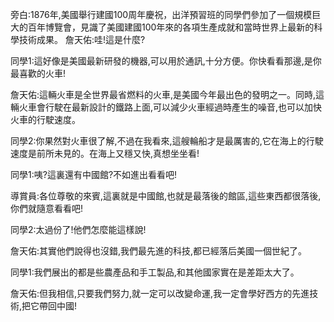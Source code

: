 旁白:1876年,美國舉行建國100周年慶祝，出洋預習班的同學們參加了一個規模巨大的百年博覽會，見識了美國建國100年來的各項生產成就和當時世界上最新的科學技術成果。
詹天佑:哇!這是什麼?

同學1:這好像是美國最新研發的機器,可以用於通訊,十分方便。你快看看那邊,是你最喜歡的火車!

詹天佑:這輛火車是全世界最省燃料的火車,是美國今年最出色的發明之一。同時,這輛火車會行駛在最新設計的鐵路上面,可以減少火車經過時產生的噪音,也可以加快火車的行駛速度。

同學2:你果然對火車很了解,不過在我看來,這艘輪船才是最厲害的,它在海上的行駛速度是前所未見的。在海上又穩又快,真想坐坐看!

同學1:咦?這裏還有中國館?不如進出看看吧!

導賞員:各位尊敬的來賓,這裏就是中國館,也就是最落後的館區,這些東西都很落後,你們就隨意看看吧!

同學2:太過份了!他們怎麼能這樣說!

詹天佑:其實他們說得也沒錯,我們最先進的科技,都已經落后美國一個世紀了。

同學1:我們展出的都是些農產品和手工製品,和其他國家實在是差距太大了。

詹天佑:但我相信,只要我們努力,就一定可以改變命運,我一定會學好西方的先進技術,把它帶回中國!